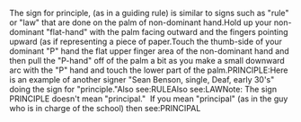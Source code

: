 The sign for principle, (as in a 
guiding rule) is similar to signs such as "rule" or "law" that are done on the 
palm of non-dominant hand.Hold up your non-dominant "flat-hand" with the palm facing outward and the 
fingers pointing upward (as if representing a piece of paper.Touch the thumb-side of your dominant "P" hand the flat upper finger area of the 
non-dominant hand and then pull the "P-hand" off of the palm a bit as you make a 
small downward arc with the "P" hand and touch the lower part of the palm.PRINCIPLE:Here is an example of another signer "Sean Benson, single, Deaf, early 30's" 
doing the sign for "principle."Also see:RULEAlso see:LAWNote: The sign PRINCIPLE doesn't mean "principal."  If you mean "principal" 
(as in the guy who is in charge of the school) then see:PRINCIPAL